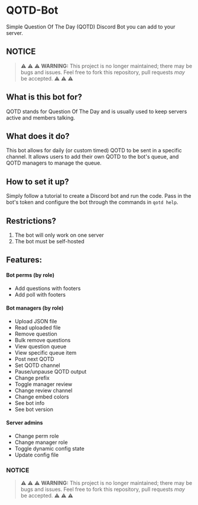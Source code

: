 # QOTD-Bot
Simple Question Of The Day (QOTD) Discord Bot you can add to your server. 

## NOTICE
> :warning: :warning: :warning: **WARNING:** This project is no longer maintained; there may be bugs and issues. Feel free to fork this repository, pull requests *may* be accepted. :warning: :warning: :warning:

## What is this bot for?
QOTD stands for Question Of The Day and is usually used to keep servers active and members talking.
## What does it do?
This bot allows for daily (or custom timed) QOTD to be sent in a specific channel. It allows users to add their own QOTD to the bot's queue, and QOTD managers to manage the queue.
## How to set it up?
Simply follow a tutorial to create a Discord bot and run the code. Pass in the bot's token and configure the bot through the commands in `qotd help`.
## Restrictions?
1. The bot will only work on one server
2. The bot must be self-hosted

## Features:
#### Bot perms (by role)
- Add questions with footers
- Add poll with footers
#### Bot managers (by role)
- Upload JSON file
- Read uploaded file
- Remove question
- Bulk remove questions
- View question queue
- View specific queue item
- Post next QOTD
- Set QOTD channel
- Pause/unpause QOTD output
- Change prefix
- Toggle manager review
- Change review channel
- Change embed colors
- See bot info
- See bot version
#### Server admins
- Change perm role
- Change manager role
- Toggle dynamic config state
- Update config file

### NOTICE
> :warning: :warning: :warning: **WARNING:** This project is no longer maintained; there may be bugs and issues. Feel free to fork this repository, pull requests *may* be accepted. :warning: :warning: :warning:
